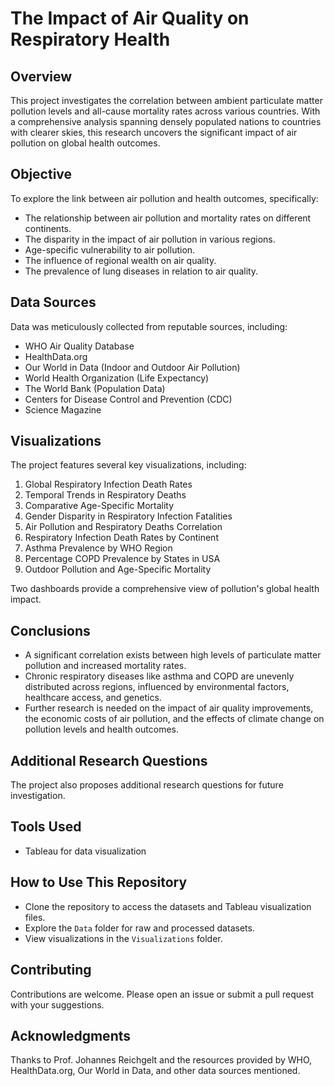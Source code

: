 # The Impact of Air Quality on Respiratory Health

## Overview
This project investigates the correlation between ambient particulate matter pollution levels and all-cause mortality rates across various countries. With a comprehensive analysis spanning densely populated nations to countries with clearer skies, this research uncovers the significant impact of air pollution on global health outcomes.

## Objective
To explore the link between air pollution and health outcomes, specifically:
- The relationship between air pollution and mortality rates on different continents.
- The disparity in the impact of air pollution in various regions.
- Age-specific vulnerability to air pollution.
- The influence of regional wealth on air quality.
- The prevalence of lung diseases in relation to air quality.

## Data Sources
Data was meticulously collected from reputable sources, including:
- WHO Air Quality Database
- HealthData.org
- Our World in Data (Indoor and Outdoor Air Pollution)
- World Health Organization (Life Expectancy)
- The World Bank (Population Data)
- Centers for Disease Control and Prevention (CDC)
- Science Magazine

## Visualizations
The project features several key visualizations, including:
1. Global Respiratory Infection Death Rates
2. Temporal Trends in Respiratory Deaths
3. Comparative Age-Specific Mortality
4. Gender Disparity in Respiratory Infection Fatalities
5. Air Pollution and Respiratory Deaths Correlation
6. Respiratory Infection Death Rates by Continent
7. Asthma Prevalence by WHO Region
8. Percentage COPD Prevalence by States in USA
9. Outdoor Pollution and Age-Specific Mortality

Two dashboards provide a comprehensive view of pollution's global health impact.

## Conclusions
- A significant correlation exists between high levels of particulate matter pollution and increased mortality rates.
- Chronic respiratory diseases like asthma and COPD are unevenly distributed across regions, influenced by environmental factors, healthcare access, and genetics.
- Further research is needed on the impact of air quality improvements, the economic costs of air pollution, and the effects of climate change on pollution levels and health outcomes.

## Additional Research Questions
The project also proposes additional research questions for future investigation.

## Tools Used
- Tableau for data visualization

## How to Use This Repository
- Clone the repository to access the datasets and Tableau visualization files.
- Explore the `Data` folder for raw and processed datasets.
- View visualizations in the `Visualizations` folder.

## Contributing
Contributions are welcome. Please open an issue or submit a pull request with your suggestions.

## Acknowledgments
Thanks to Prof. Johannes Reichgelt and the resources provided by WHO, HealthData.org, Our World in Data, and other data sources mentioned.
